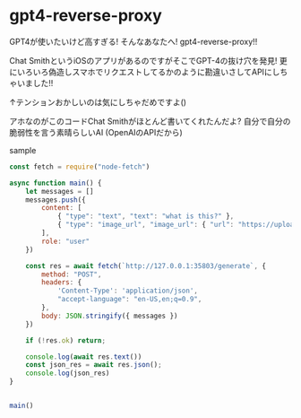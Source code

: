 # gpt4-reverse-proxy
GPT4が使いたいけど高すぎる! そんなあなたへ! gpt4-reverse-proxy!!


Chat SmithというiOSのアプリがあるのですがそこでGPT-4の抜け穴を発見!
更にいろいろ偽造しスマホでリクエストしてるかのように勘違いさしてAPIにしちゃいました!!

↑テンションおかしいのは気にしちゃだめですよ()


アホなのがこのコードChat Smithがほとんど書いてくれたんだよ?
自分で自分の脆弱性を言う素晴らしいAI (OpenAIのAPIだから)


sample
```js
const fetch = require("node-fetch")

async function main() {
    let messages = []
    messages.push({
        content: [
            { "type": "text", "text": "what is this?" },
            { "type": "image_url", "image_url": { "url": "https://upload.wikimedia.org/wikipedia/commons/thumb/0/04/ChatGPT_logo.svg/512px-ChatGPT_logo.svg.png"} }
        ],
        role: "user"
    })

    const res = await fetch(`http://127.0.0.1:35803/generate`, {
        method: "POST",
        headers: {
            'Content-Type': 'application/json',
            "accept-language": "en-US,en;q=0.9",
        },
        body: JSON.stringify({ messages })
    })

    if (!res.ok) return;

    console.log(await res.text())
    const json_res = await res.json();
    console.log(json_res)
}


main()
```